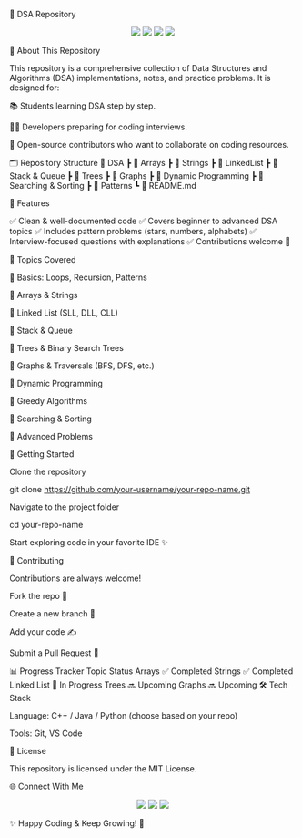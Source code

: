 📘 DSA Repository
<p align="center"> <img src="https://img.shields.io/github/stars/your-username/your-repo-name?style=for-the-badge" /> <img src="https://img.shields.io/github/forks/your-username/your-repo-name?style=for-the-badge" /> <img src="https://img.shields.io/github/issues/your-username/your-repo-name?style=for-the-badge" /> <img src="https://img.shields.io/github/license/your-username/your-repo-name?style=for-the-badge" /> </p>
🌟 About This Repository

This repository is a comprehensive collection of Data Structures and Algorithms (DSA) implementations, notes, and practice problems.
It is designed for:

📚 Students learning DSA step by step.

👨‍💻 Developers preparing for coding interviews.

🚀 Open-source contributors who want to collaborate on coding resources.

🗂️ Repository Structure
📂 DSA
 ┣ 📁 Arrays
 ┣ 📁 Strings
 ┣ 📁 LinkedList
 ┣ 📁 Stack & Queue
 ┣ 📁 Trees
 ┣ 📁 Graphs
 ┣ 📁 Dynamic Programming
 ┣ 📁 Searching & Sorting
 ┣ 📁 Patterns
 ┗ 📄 README.md

🧾 Features

✅ Clean & well-documented code
✅ Covers beginner to advanced DSA topics
✅ Includes pattern problems (stars, numbers, alphabets)
✅ Interview-focused questions with explanations
✅ Contributions welcome 🤝

📌 Topics Covered

🔹 Basics: Loops, Recursion, Patterns

🔹 Arrays & Strings

🔹 Linked List (SLL, DLL, CLL)

🔹 Stack & Queue

🔹 Trees & Binary Search Trees

🔹 Graphs & Traversals (BFS, DFS, etc.)

🔹 Dynamic Programming

🔹 Greedy Algorithms

🔹 Searching & Sorting

🔹 Advanced Problems

🚀 Getting Started

Clone the repository

git clone https://github.com/your-username/your-repo-name.git


Navigate to the project folder

cd your-repo-name


Start exploring code in your favorite IDE ✨

🤝 Contributing

Contributions are always welcome!

Fork the repo 🍴

Create a new branch 🌱

Add your code ✍️

Submit a Pull Request 🚀

📊 Progress Tracker
Topic	Status
Arrays	✅ Completed
Strings	✅ Completed
Linked List	🔄 In Progress
Trees	🔜 Upcoming
Graphs	🔜 Upcoming
🛠️ Tech Stack

Language: C++ / Java / Python (choose based on your repo)

Tools: Git, VS Code

📜 License

This repository is licensed under the MIT License.

🌐 Connect With Me
<p align="center"> <a href="https://github.com/your-username"><img src="https://img.shields.io/badge/GitHub-181717?style=for-the-badge&logo=github" /></a> <a href="https://www.linkedin.com/in/your-profile"><img src="https://img.shields.io/badge/LinkedIn-0077B5?style=for-the-badge&logo=linkedin" /></a> <a href="https://twitter.com/your-handle"><img src="https://img.shields.io/badge/Twitter-1DA1F2?style=for-the-badge&logo=twitter" /></a> </p>

✨ Happy Coding & Keep Growing! 🚀
